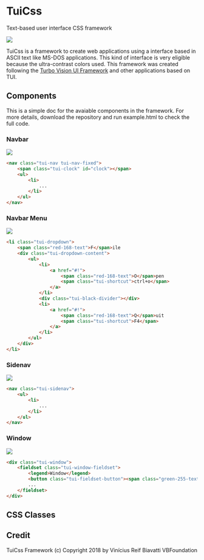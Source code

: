 # TuiCss
Text-based user interface CSS framework

<img src="https://image.ibb.co/gdAYN9/tuiCSS.png"/>

TuiCss is a framework to create web applications using a interface based in ASCII text like MS-DOS applications. This kind of interface is very eligible because the ultra-contrast colors used. This framework was created following the <a href="https://en.wikipedia.org/wiki/Turbo_Vision">Turbo Vision UI Framework</a> and other applications based on TUI. 

## Components

This is a simple doc for the avaiable components in the framework. For more details, download the repository and run example.html to check the full code.

### Navbar
<img src="https://image.ibb.co/fACzUp/tui_nav.png"/>

```html
<nav class="tui-nav tui-nav-fixed">
    <span class="tui-clock" id="clock"></span>
    <ul>
        <li>
            ...
        </li>
    </ul>
</nav>
```

### Navbar Menu
<img src="https://image.ibb.co/kv0Tpp/tui_menu.png"/>

```html
<li class="tui-dropdown">
    <span class="red-168-text">F</span>ile
    <div class="tui-dropdown-content">
        <ul>
            <li>
                <a href="#!">
                    <span class="red-168-text">O</span>pen
                    <span class="tui-shortcut">ctrl+o</span>
                </a>
            </li>
            <div class="tui-black-divider"></div>
            <li>
                <a href="#!">
                    <span class="red-168-text">Q</span>uit
                    <span class="tui-shortcut">F4</span>
                </a>
            </li>
        </ul>
    </div>
</li>
```

### Sidenav
<img src="https://image.ibb.co/ci06aU/tui_sidenav.png"/>

```html
<nav class="tui-sidenav">
    <ul>
        <li>
            ...
        </li>
    </ul>
</nav>
```

### Window
<img src="https://image.ibb.co/jcRMs9/tui_window.png"/>

```html
<div class="tui-window">
    <fieldset class="tui-window-fieldset">
        <legend>Window</legend>
        <button class="tui-fieldset-button"><span class="green-255-text">■</span></button>
        ...
    </fieldset>
</div>
```

## CSS Classes

## Credit
TuiCss Framework (c) Copyright 2018
by Vinícius Reif Biavatti
VBFoundation
